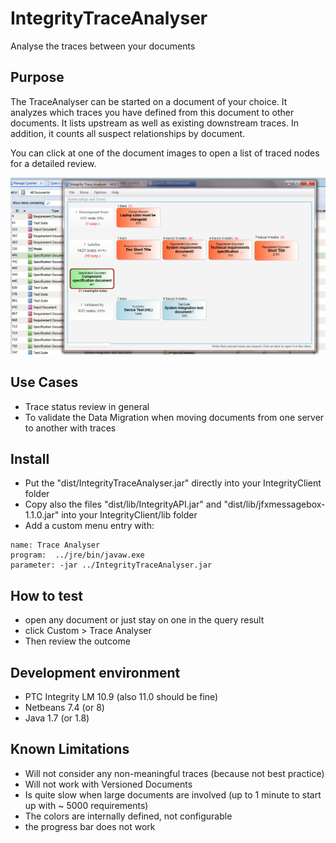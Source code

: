# IntegrityTraceAnalyser
Analyse the traces between your documents 

## Purpose
The TraceAnalyser can be started on a document of your choice. It analyzes which traces you have defined from this document to other documents. It lists upstream as well as existing downstream traces. In addition, it counts all suspect relationships by document.

You can click at one of the document images to open a list of traced nodes for a detailed review. 

![TraceAnalyser](doc/TraceAnalyser.PNG)

## Use Cases
- Trace status review in general
- To validate the Data Migration when moving documents from one server to another with traces 

## Install
- Put the "dist/IntegrityTraceAnalyser.jar" directly into your IntegrityClient folder
- Copy also the files "dist/lib/IntegrityAPI.jar" and "dist/lib/jfxmessagebox-1.1.0.jar" into your IntegrityClient/lib folder
- Add a custom menu entry with:
```
name: Trace Analyser
program:  ../jre/bin/javaw.exe
parameter: -jar ../IntegrityTraceAnalyser.jar
```

## How to test
- open any document or just stay on one in the query result
- click Custom > Trace Analyser
- Then review the outcome

##  Development environment
- PTC Integrity LM 10.9 (also 11.0 should be fine)
- Netbeans 7.4 (or 8)
- Java 1.7 (or 1.8)

## Known Limitations
- Will not consider any non-meaningful traces (because not best practice)
- Will not work with Versioned Documents
- Is quite slow when large documents are involved (up to 1 minute to start up with ~ 5000 requirements)
- The colors are internally defined, not configurable
- the progress bar does not work 
